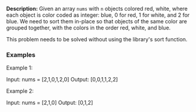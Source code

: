 **Description:**
Given an array `nums` with `n` objects colored red, white, where each object is color coded as integer: blue, 0 for red, 1 for white, and 2 for blue. We need to sort them in-place so that objects of the same color are grouped together, with the colors in the order red, white, and blue.

This problem needs to be solved without using the library's sort function.

### Examples

Example 1:

Input: nums = [2,1,0,1,2,0]
Output: [0,0,1,1,2,2]

Example 2:

Input: nums = [2,1,0]
Output: [0,1,2]
